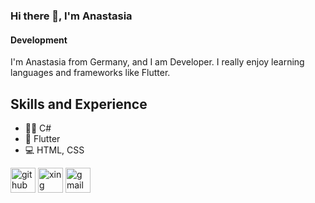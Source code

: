 ### Hi there 👋, I'm Anastasia
#### Development


I'm Anastasia from Germany, and I am Developer. I really enjoy learning languages and frameworks like Flutter. 

## Skills and Experience

* 👩‍💻 C#
* 📱 Flutter
* 💻 HTML, CSS

[<img src='https://cdn.jsdelivr.net/npm/simple-icons@3.0.1/icons/github.svg' alt='github' height='40'>](https://github.com/Anastasia9595)  [<img src='https://cdn.jsdelivr.net/npm/simple-icons@3.0.1/icons/xing.svg' alt='xing' height='40'>](https://www.xing.com/profile/Anastasia_Osipisen/cv)  [<img src='https://cdn.jsdelivr.net/npm/simple-icons@3.0.1/icons/gmail.svg' alt='gmail' height='40'>](Anastasia9595@googlemail.com)  
